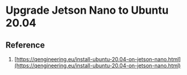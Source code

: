 # Upgrade Jetson Nano to Ubuntu 20.04

## Reference

1. [https://qengineering.eu/install-ubuntu-20.04-on-jetson-nano.html](https://qengineering.eu/install-ubuntu-20.04-on-jetson-nano.html)
